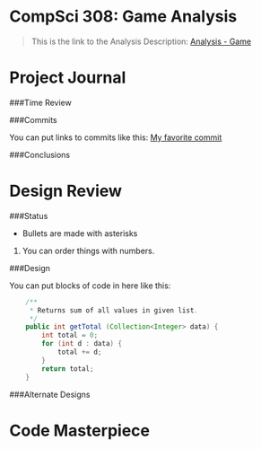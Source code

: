 CompSci 308: Game Analysis
===================

> This is the link to the Analysis Description: [Analysis - Game](http://www.cs.duke.edu/courses/compsci308/fall15/assign/01_game/part3.php)

Project Journal
=======

###Time Review


###Commits

You can put links to commits like this: [My favorite commit](https://github.com/duke-compsci308-fall2015/example_bins/commit/7be1fe10327f20a14293ef39fddd9f75b7359e43)

###Conclusions


Design Review
=======

###Status

* Bullets are made with asterisks

1. You can order things with numbers.

###Design

You can put blocks of code in here like this:
```java
    /**
     * Returns sum of all values in given list.
     */
    public int getTotal (Collection<Integer> data) {
        int total = 0;
        for (int d : data) {
            total += d;
        }
        return total;
    }
```

###Alternate Designs

Code Masterpiece
================

